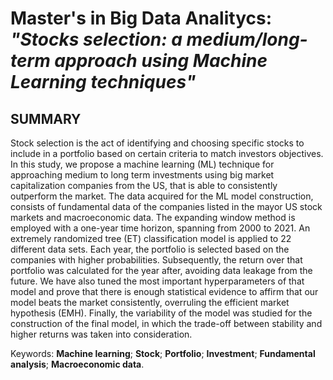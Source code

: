 # Master's in Big Data Analitycs: *"Stocks selection: a medium/long-term approach using Machine Learning techniques"*

## SUMMARY



Stock selection is the act of identifying and choosing specific stocks to include in a portfolio based on certain criteria to match investors objectives. In this study, we propose a machine learning (ML) technique for approaching medium to long term investments using big market capitalization companies from the US, that is able to consistently outperform the market. The data acquired for the ML model construction, consists of fundamental data of the companies listed in the mayor US stock markets and macroeconomic data. The expanding window method is employed with a one-year time horizon, spanning from 2000 to 2021. An extremely randomized tree (ET) classification model is applied to 22 different data sets. Each year, the portfolio is selected based on the companies with higher probabilities. Subsequently, the return over that portfolio was calculated for the year after, avoiding data leakage from the future. We have also tuned the most important hyperparameters of that model and prove that there is enough statistical evidence to affirm that our model beats the market consistently, overruling the efficient market hypothesis (EMH). Finally, the variability of the model was studied for the construction of the final model, in which the trade-off between stability and higher returns was taken into consideration.

Keywords: **Machine learning**; **Stock**; **Portfolio**; **Investment**; **Fundamental analysis**; **Macroeconomic data**.
